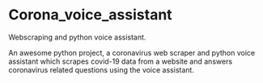 # Corona_voice_assistant
Webscraping and python voice assistant.

An awesome python project, a coronavirus web scraper and python voice assistant which scrapes covid-19 data from a website and answers coronavirus related questions using the  voice assistant.
